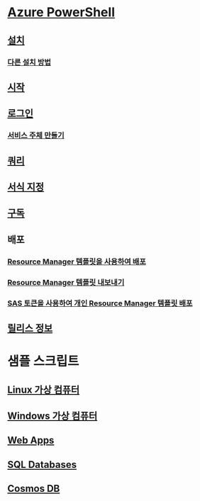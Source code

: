 <a id="azure-powershelloverviewmd" class="xliff"></a>
# [Azure PowerShell](overview.md)
<a id="installinstall-azurerm-psmd" class="xliff"></a>
## [설치](install-azurerm-ps.md)
<a id="other-installation-methodsother-installmd" class="xliff"></a>
### [다른 설치 방법](other-install.md)
<a id="get-startedget-started-azurepsmd" class="xliff"></a>
## [시작](get-started-azureps.md)
<a id="log-inauthenticate-azurepsmd" class="xliff"></a>
## [로그인](authenticate-azureps.md)
<a id="create-a-service-principalcreate-azure-service-principal-azurepsmd" class="xliff"></a>
### [서비스 주체 만들기](create-azure-service-principal-azureps.md)
<a id="queriesqueries-azurepsmd" class="xliff"></a>
## [쿼리](queries-azureps.md)
<a id="formattingformatting-outputmd" class="xliff"></a>
## [서식 지정](formatting-output.md)
<a id="subscriptionsmanage-subscriptions-azurepsmd" class="xliff"></a>
## [구독](manage-subscriptions-azureps.md)
<a id="deploy" class="xliff"></a>
## 배포
<a id="deploy-using-resource-manager-templateshttpsdocsmicrosoftcomazureazure-resource-managerresource-group-template-deploy" class="xliff"></a>
### [Resource Manager 템플릿을 사용하여 배포](https://docs.microsoft.com/azure/azure-resource-manager/resource-group-template-deploy)
<a id="export-resource-manager-templateshttpsdocsmicrosoftcomazureazure-resource-managerresource-manager-export-template-powershell" class="xliff"></a>
### [Resource Manager 템플릿 내보내기](https://docs.microsoft.com/azure/azure-resource-manager/resource-manager-export-template-powershell)
<a id="deploy-private-resource-manager-template-with-sas-tokenhttpsdocsmicrosoftcomazureazure-resource-managerresource-manager-powershell-sas-token" class="xliff"></a>
### [SAS 토큰을 사용하여 개인 Resource Manager 템플릿 배포](https://docs.microsoft.com/azure/azure-resource-manager/resource-manager-powershell-sas-token)
<a id="release-notesrelease-notes-azurepsmd" class="xliff"></a>
## [릴리스 정보](release-notes-azureps.md)

<a id="sample-scripts" class="xliff"></a>
# 샘플 스크립트
<a id="linux-virtual-machineshttpsdocsmicrosoftcomazurevirtual-machineslinuxpowershell-samplestoc2fpowershell2fmodule2ftocjson" class="xliff"></a>
## [Linux 가상 컴퓨터](https://docs.microsoft.com/azure/virtual-machines/linux/powershell-samples?toc=%2fpowershell%2fmodule%2ftoc.json)
<a id="windows-virtual-machineshttpsdocsmicrosoftcomazurevirtual-machineswindowspowershell-samplestoc2fpowershell2fmodule2ftocjson" class="xliff"></a>
## [Windows 가상 컴퓨터](https://docs.microsoft.com/azure/virtual-machines/windows/powershell-samples?toc=%2fpowershell%2fmodule%2ftoc.json)
<a id="web-appshttpsdocsmicrosoftcomazureapp-service-webapp-service-powershell-samplestoc2fpowershell2fmodule2ftocjson" class="xliff"></a>
## [Web Apps](https://docs.microsoft.com/azure/app-service-web/app-service-powershell-samples?toc=%2fpowershell%2fmodule%2ftoc.json)
<a id="sql-databaseshttpsdocsmicrosoftcomazuresql-databasesql-database-powershell-samplestoc2fpowershell2fmodule2ftocjson" class="xliff"></a>
## [SQL Databases](https://docs.microsoft.com/azure/sql-database/sql-database-powershell-samples?toc=%2fpowershell%2fmodule%2ftoc.json)
<a id="cosmos-dbhttpsdocsmicrosoftcomazurecosmos-dbpowershell-samplestoc2fpowershell2fmodules2ftocjson" class="xliff"></a>
## [Cosmos DB](https://docs.microsoft.com/azure/cosmos-db/powershell-samples?toc=%2fpowershell%2fmodules%2ftoc.json)
